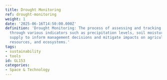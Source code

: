```yaml
---
title: Drought Monitoring
ref: drought-monitoring
weight: 1
date: '2025-06-16T14:50:00.000Z'
definition: 'Drought Monitoring: The process of assessing and tracking drought conditions
  through various indicators such as precipitation levels, soil moisture, and water
  supply to inform management decisions and mitigate impacts on agriculture, water
  resources, and ecosystems.'
tags:
- sustainability
- tools
id: GL153
categories:
- Space & Technology
---
```


